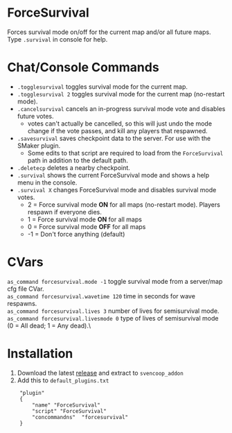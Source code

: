 # ForceSurvival
Forces survival mode on/off for the current map and/or all future maps. Type `.survival` in console for help.

# Chat/Console Commands
- `.togglesurvival` toggles survival mode for the current map.  
- `.togglesurvival 2` toggles survival mode for the current map (no-restart mode).  
- `.cancelsurvival` cancels an in-progress survival mode vote and disables future votes.  
   - votes can't actually be cancelled, so this will just undo the mode change if the vote passes, and kill any players that respawned. 
- `.savesurvival` saves checkpoint data to the server. For use with the SMaker plugin.
  - Some edits to that script are required to load from the `ForceSurvival` path in addition to the default path.
- `.deletecp` deletes a nearby checkpoint.
- `.survival` shows the current ForceSurvival mode and shows a help menu in the console.  
- `.survival X` changes ForceSurvival mode and disables survival mode votes.
    - 2 = Force survival mode **ON** for all maps (no-restart mode). Players respawn if everyone dies.
    - 1 = Force survival mode **ON** for all maps
    - 0 = Force survival mode **OFF** for all maps
    - -1 = Don't force anything (default)

# CVars
`as_command forcesurvival.mode -1` toggle survival mode from a server/map cfg file CVar.\
`as_command forcesurvival.wavetime 120` time in seconds for wave respawns.\
`as_command forcesurvival.lives 3` number of lives for semisurvival mode.\
`as_command forcesurvival.livesmode 0` type of lives of semisurvival mode (0 = All dead; 1 = Any dead).\

# Installation
1. Download the latest [release](https://github.com/wootguy/ForceSurvival/releases) and extract to `svencoop_addon`
1. Add this to `default_plugins.txt`
```
    "plugin"
    {
        "name" "ForceSurvival"
        "script" "ForceSurvival"
        "concommandns" 	"forcesurvival"
    }
```
